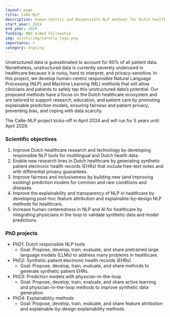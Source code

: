 ```yaml
---
layout: page
title: CaRe-NLP
description: Human-Centric and Responsible NLP methods for Dutch healthcare.
start_year: 2024
end_year: 2029
funding: NWO AiNed Fellowship
img: assets/img/carenlp_logo.png
importance: 1
category: ongoing
---
```


Unstructured data is guesstimated to account for 80% of all patient data. Nonetheless, unstructured data is currently severely underused in healthcare because it is noisy, hard to interpret, and privacy-sensitive. In this project, we develop human-centric responsible Natural Language Processing (NLP) and Machine Learning (ML) methods that will allow clinicians and patients to safely tap this unstructured data’s potential. Our proposed methods have a focus on the Dutch healthcare ecosystem and are tailored to support research, education, and patient care by promoting explainable prediction models, ensuring fairness and patient privacy, preventing bias, and coping with data scarcity.

The CaRe-NLP project kicks-off in April 2024 and will run for 5 years until April 2029.

### Scientific objectives

1. Improve Dutch healthcare research and technology by developing responsible NLP tools for multilingual and Dutch health data.
2. Enable new research lines in Dutch healthcare by generating synthetic patient electronic health records (EHRs) that include free-text notes and with differential privacy guarantees.
3. Improve fairness and inclusiveness by building new (and improving existing) prediction models for common and rare conditions and diseases.
4. Improve the explainability and transparency of NLP in healthcare by developing post-hoc feature attribution and explainable-by-design NLP methods for healthcare.
5. Increase human centeredness in NLP and AI for healthcare by integrating physicians in the loop to validate synthetic data and model predictions.

### PhD projects

- PhD1: Dutch responsible NLP tools
    - Goal: Propose, develop, train, evaluate, and share pretrained large language models (LLMs) to address many problems in healthcare.
- PhD2: Synthetic patient electronic health records (EHRs)
    - Goal: Propose, develop, train, evaluate, and share methods to generate synthetic patient EHRs.
- PhD3: Prediction models with physician-in-the-loop
    - Goal: Propose, develop, train, evaluate, and share active learning and physician-in-the-loop methods to improve synthetic data generation.
- PhD4: Explainability methods
    - Goal: Propose, develop, train, evaluate, and share feature attribution and explainable-by-design explainability methods.

